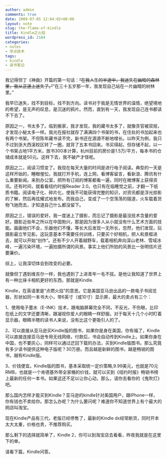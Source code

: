 ```yaml
---
author: admin
comments: true
date: 2009-07-05 12:04:02+00:00
layout: note
slug: the-flame-of-kindle
title: Kindle之火焰
wordpress_id: 2184
categories:
- notes
- 学点技术
tags:
- kindle
- 读书笔记
---
```


我记得但丁《神曲》开篇的第一句话：<del>“在我人生的半途中，我迷失在幽暗的森林里，我从正道上迷失了。”</del>“在三十五岁那一年，我发现自己站在一片幽暗的树林里。”

我早已迷失，找不到目标，找不到方向。读书对于我是无情世界的温情，绝望境地的希望，是无声的叹息，是沉迷的鸦片。然而，直到有一天，我发现自己连书都读不下去了。

原因之一，书太多了。临到搬家，我才发现，我的藏书太多了，就像贪官被双规，才发现小秘太多一样。我光在报社就存了满满四个书架的书，在住处的书加起来也有两个书架。不但陈年藏书读不完，新书还在源源不断地增长。以昨天为例，我只不过到浙大西溪校区转了一圈，就背了五本书回来。书买得起，但存储不起，以一个书架占地1平方米，放书300本计算，杭州目前的房价是1.5万/平方，每本书的仓储成本就是50元。这样下去，我不破产才怪呢。

原因之二，阅读习惯变了。我现在每天大量的时间是进行电子阅读。典型的一天是这样开始的，睡眼惺忪，我就打开手机，连上网，看博客留言，看新浪、腾讯有什么重要新闻。来到办公室，把所有订阅的博客都看一遍，同时在微博客上获得资讯。还有时间，就看看纽约时报Reader 2.0。也只有在临睡觉之前，才翻一下纸质书籍。阅读电子化、碎片化，使我不可能获得完整的知识，对资讯都是浮光掠影的了解，然后再炫耀式地发布。而我自己，变成了一个空荡荡的隧道，火车载着货物飞驰而去，才知道自己什么都没留下。

原因之三，错误的爱好。我一度迷上了摄影，而忘记了摄影是最没技术含量的爱好。摄影近些年之所以在中国勃兴，那是因为很多人从小就没有什么艺术方面的技能。画画他们不会，乐器他们不懂，等长大后发现一无所长，忽然，他们发现，玩摄影最立竿见影。这玩意基本不需要任何训练，只要买个好相机，把人和景框进去，就可以开始“创作”。还有不少人开着越野车，载着相机奔向深山老林、雪域冰峰，一遍污染环境，一遍拍摄所谓的风景。事实上他们所拍的风景比一张明信片还要廉价。

综上，让我深切体会到改变的必要。

就像但丁遇到维吉尔一样，我也遇到了上进青年一毛不拔。是他让我知道了世界上有一种比徕卡相机更好的东西，那就是Kindle.

Kindle，在英语里是“点燃火焰”的意思。它是美国亚马逊出品的一款电子书阅览器，形状如同一本书大小，带6英寸（或10寸）显示屏，最大的卖点有三个：

1、使用电子墨水（E-INK）技术，跟电脑屏幕完全不同，不反光，不伤眼，比印在纸上的文字还要清晰，跟凝视你爱人的眼睛一样舒服。对于每天十几个小时盯着显示器，眼睛半瞎的读书人来说，没有比这个更吸引人的了。

2、可以直接从亚马逊买Kindle版的图书，如果你是身在美国，你有福了，Kindle可以直接连接亚马逊专用无线网络，付款后，书会自动传到Kindle上。如果你身在中国，也不要灰心，同样可以通过迂回下载的办法，买到Kindle版图书。那么究竟有多少读书提供这种电子版呢？30万册。而且越是新鲜的图书，越是畅销的图书，越有Kindle版。

3、价钱便宜。Kindle版的图书，基本采取统一定价策略,9.99美元，也就是70元RMB，也就是一个肯德基外带全家桶的价钱，就可以买到《纽约时报》畅销书榜上最新的任何一本书。如果这还不足以让你心动，那么，请你去看你的《鬼吹灯》吧。

那么国内怎样才能买到Kindle？亚马逊的kindle针对美国用户，跟iPhone一样，你有钱也不卖给你。那怎么办呢？为什么要问呢？难道你不知道世界上有个最大的网店叫淘宝。

现在Kindle产品有三代，老版已经停售了，最新的Kindle dx经常断货，同时开本太大太重，价格也贵，不推荐购买。

那么剩下的选择就简单了，Kindle 2，你可以到淘宝店去看看，昨夜我就是在这里下的单。

请看下篇，Kindle问答。

